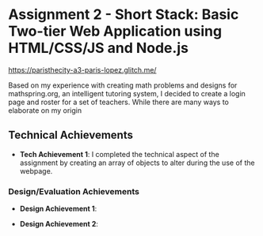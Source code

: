 Assignment 2 - Short Stack: Basic Two-tier Web Application using HTML/CSS/JS and Node.js  
===

https://paristhecity-a3-paris-lopez.glitch.me/

Based on my experience with creating math problems and designs for mathspring.org, an intelligent tutoring system, 
I decided to create a login page and roster for a set of teachers. While there are many ways to elaborate on my 
origin


## Technical Achievements
- **Tech Achievement 1**: I completed the technical aspect of the assignment 
by creating an array of objects to alter during the use of the webpage.

### Design/Evaluation Achievements
- **Design Achievement 1**: 

- **Design Achievement 2**: 
